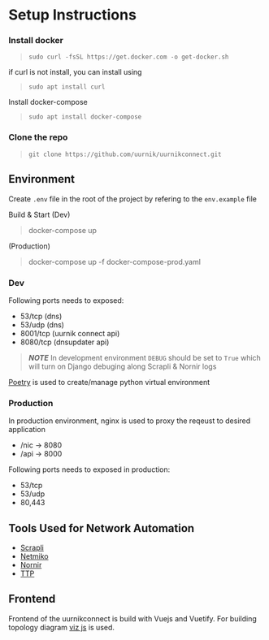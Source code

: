 # Setup Instructions

### Install docker
> `sudo curl -fsSL https://get.docker.com -o get-docker.sh`

if curl is not install, you can install using 
> `sudo apt install curl`

Install docker-compose
> `sudo apt install docker-compose`

### Clone the repo
> `git clone https://github.com/uurnik/uurnikconnect.git`


## Environment 

Create `.env` file in the root of the project by refering to the `env.example` file

Build & Start
(Dev)
> docker-compose up

(Production)
> docker-compose up -f docker-compose-prod.yaml


### Dev
Following ports needs to exposed:

- 53/tcp        (dns)
- 53/udp        (dns)
- 8001/tcp      (uurnik connect api)
- 8080/tcp      (dnsupdater api)


> **_NOTE_** In development environment `DEBUG` should be set to `True` which will turn on Django debuging along Scrapli & Nornir logs

[Poetry](https://python-poetry.org/) is used to create/manage python virtual environment

### Production
In production environment, nginx is used to proxy the reqeust to desired application

- /nic -> 8080
- /api -> 8000

Following ports needs to exposed in production:
- 53/tcp
- 53/udp
- 80,443


## Tools Used for Network Automation

- [Scrapli](https://github.com/carlmontanari/scrapli)
- [Netmiko](https://github.com/ktbyers/netmiko)
- [Nornir](https://nornir.readthedocs.io/en/v2.5.0/)
- [TTP](https://ttp.readthedocs.io/en/latest/)


## Frontend
Frontend of the uurnikconnect is build with Vuejs and Vuetify.
For building topology diagram [viz js](https://visjs.github.io/vis-network/docs/network/) is used.
